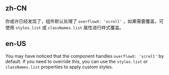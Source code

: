 ## zh-CN

你或许已经发现了，组件默认处理了 `overflowX: 'scroll'` ，如果需要覆盖，可使用 `styles.list` 或 `classNames.list` 属性进行样式覆盖。

## en-US

You may have noticed that the component handles `overflowX: 'scroll'` by default. If you need to override this, you can use the `styles.list` or `classNames.list` properties to apply custom styles.